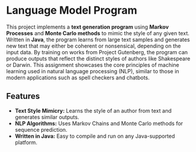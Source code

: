 # Language Model Program
This project implements a **text generation program** using **Markov Processes** and **Monte Carlo methods** to mimic the style of any given text. Written in **Java**, the program learns from large text samples and generates new text that may either be coherent or nonsensical, depending on the input data. By training on works from Project Gutenberg, the program can produce outputs that reflect the distinct styles of authors like Shakespeare or Darwin. This assignment showcases the core principles of machine learning used in natural language processing (NLP), similar to those in modern applications such as spell checkers and chatbots.

## Features
- **Text Style Mimicry:** Learns the style of an author from text and generates similar outputs.
- **NLP Algorithms:** Uses Markov Chains and Monte Carlo methods for sequence prediction.
- **Written in Java:** Easy to compile and run on any Java-supported platform.
